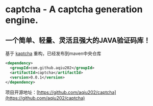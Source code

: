 # captcha - A captcha generation engine.
## 一个简单、轻量、灵活且强大的JAVA验证码库！
基于 [kaptcha](https://github.com/penggle/kaptcha) 重构，已经发布到maven中央仓库
```xml
<dependency>
  <groupId>com.github.aqiu202</groupId>
  <artifactId>captcha</artifactId>
  <version>0.0.1</version>
</dependency>
```
项目开源地址：[https://github.com/aqiu202/captcha](https://github.com/aqiu202/captcha)
